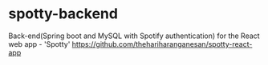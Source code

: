 # spotty-backend
Back-end(Spring boot and MySQL with Spotify authentication) for the React web app - 'Spotty' https://github.com/thehariharanganesan/spotty-react-app
